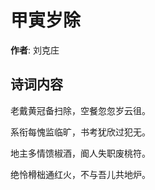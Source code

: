 # 甲寅岁除

**作者**: 刘克庄

## 诗词内容

老戴黄冠备扫除，空餐忽忽岁云徂。

系衔每愧监临旷，书考犹欣过犯无。

地主多情馈椒酒，阍人失职废桃符。

绝怜榾柮通红火，不与吾儿共地炉。

